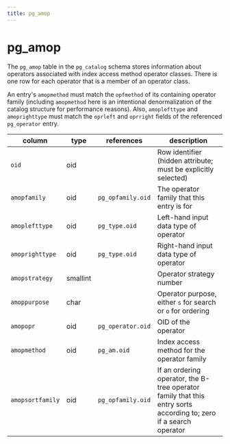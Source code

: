 ```yaml
---
title: pg_amop
---
```


# pg_amop

The `pg_amop` table in the `pg_catalog` schema stores information about operators associated with index access method operator classes. There is one row for each operator that is a member of an operator class.

An entry's `amopmethod` must match the `opfmethod` of its containing operator family (including `amopmethod` here is an intentional denormalization of the catalog structure for performance reasons). Also, `amoplefttype` and `amoprighttype` must match the `oprleft` and `oprright` fields of the referenced `pg_operator` entry.

|column|type|references|description|
|------|----|----------|-----------|
|`oid`|oid| |Row identifier (hidden attribute; must be explicitly selected)|
|`amopfamily`|oid| `pg_opfamily.oid` |The operator family that this entry is for|
|`amoplefttype`|oid|`pg_type.oid`|Left-hand input data type of operator|
|`amoprighttype`|oid|`pg_type.oid`|Right-hand input data type of operator|
|`amopstrategy`|smallint| |Operator strategy number|
|`amoppurpose`|char| |Operator purpose, either `s` for search or `o` for ordering|
|`amopopr`|oid|`pg_operator.oid`|OID of the operator|
|`amopmethod`|oid|`pg_am.oid`|Index access method for the operator family|
|`amopsortfamily`|oid|`pg_opfamily.oid`|If an ordering operator, the B-tree operator family that this entry sorts according to; zero if a search operator|
